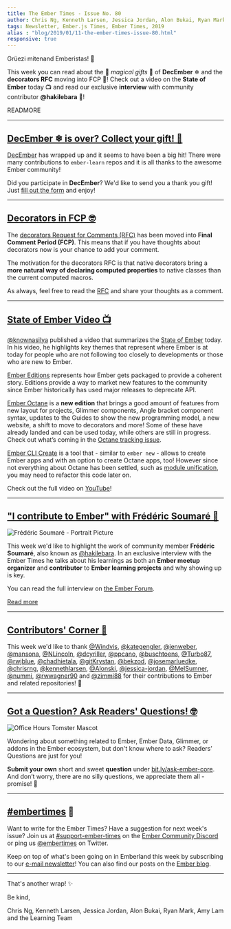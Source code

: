 ```yaml
---
title: The Ember Times - Issue No. 80
author: Chris Ng, Kenneth Larsen, Jessica Jordan, Alon Bukai, Ryan Mark, Amy Lam
tags: Newsletter, Ember.js Times, Ember Times, 2019
alias : "blog/2019/01/11-the-ember-times-issue-80.html"
responsive: true
---
```


Grüezi mitenand Emberistas! 🐹

This week you can read about the 🦄 *magical gifts* 🎁  of **DecEmber** ❄ and the **decorators RFC** moving into FCP 🎉! Check out a video on the **State of Ember** today 📺 and read our exclusive **interview** with community contributor **@hakilebara** 🧠!

READMORE

---

## [DecEmber ❄ is over? Collect your gift! 🎁](https://airtable.com/shrm9o5W89wsAa1Tq)
[DecEmber](https://www.emberjs.com/blog/2018/11/29/december-event.html) has wrapped up and it seems to have been a big hit! There were many contributions to `ember-learn` repos and it is all thanks to the awesome Ember community!

Did you participate in **DecEmber**? We'd like to send you a thank you gift! Just [fill out the form](https://airtable.com/shrm9o5W89wsAa1Tq) and enjoy!

---
## [Decorators in FCP 🤓](https://github.com/emberjs/rfcs/pull/408)
<!-- alex ignore period -->
The [decorators Request for Comments (RFC)](https://github.com/NullVoxPopuli/rfcs/blob/decorators/text/0000-decorators.md) has been moved into **Final Comment Period (FCP)**. This means that if you have thoughts about decorators now is your chance to add your comment.

The motivation for the decorators RFC is that native decorators bring a **more natural way of declaring computed properties** to native classes than the current computed macros.

As always, feel free to read the [RFC](https://github.com/NullVoxPopuli/rfcs/blob/decorators/text/0000-decorators.md) and share your thoughts as a comment.

---

## [State of Ember Video 📺](https://youtu.be/rPxOhSu-VOk)

[@knownasilya](https://github.com/knownasilya) published a video that summarizes the [State of Ember](https://youtu.be/rPxOhSu-VOk) today. In his video, he highlights key themes that represent where Ember is at today for people who are not following too closely to developments or those who are new to Ember.

[Ember Editions](https://github.com/emberjs/rfcs/blob/9c7fe3f4e947b5f79050214334a98673494c25d7/text/0000-editions.md) represents how Ember gets packaged to provide a coherent story. Editions provide a way to market new features to the community since Ember historically has used major releases to deprecate API.

[Ember Octane](https://github.com/emberjs/rfcs/blob/26c4d83fb66568e1087a05818fb39a307ebf8da8/text/0000-roadmap-2018.md#ember-octane) is a **new edition** that brings a good amount of features from new layout for projects, Glimmer components, Angle bracket component syntax, updates to the Guides to show the new programming model, a new website, a shift to move to decorators and more! Some of these have already landed and can be used today, while others are still in progress. Check out what’s coming in the [Octane tracking issue](https://github.com/emberjs/ember.js/issues/17234).

[Ember CLI Create](https://github.com/gossi/ember-cli-create) is a tool that - similar to `ember new` - allows to create Ember apps and with an option to create Octane apps, too! However since not everything about Octane has been settled, such as [module unification](https://github.com/emberjs/ember.js/issues/16373), you may need to refactor this code later on.

Check out the full video on [YouTube](https://youtu.be/rPxOhSu-VOk)!

---

## ["I contribute to Ember" with Frédéric Soumaré 🧠](https://discuss.emberjs.com/t/i-contribute-to-ember-with-frederic-soumare/15995)

<div class="float-right padded portrait-frame"><img alt="Frédéric Soumaré - Portrait Picture" title="Frédéric Soumaré" src="/images/blog/emberjstimes/hakilebara.png" /></div>

This week we'd like to highlight the work of community member **Frédéric Soumaré**, also known as [@hakilebara](https://github.com/hakilebara).
In an exclusive interview with the Ember Times he talks about his learnings as both an **Ember meetup organizer** and **contributor** to **Ember learning projects** and why showing up is key.

You can read the full interview on [the Ember Forum](https://discuss.emberjs.com/t/i-contribute-to-ember-with-frederic-soumare/15995).

<a class="ember-button ember-button--centered" href="https://discuss.emberjs.com/t/i-contribute-to-ember-with-frederic-soumare/15995">Read more</a>

---

## [Contributors' Corner 👏](https://guides.emberjs.com/release/contributing/repositories/)

<p>This week we'd like to thank <a href="https://github.com/Windvis" target="gh-user">@Windvis</a>, <a href="https://github.com/kategengler" target="gh-user">@kategengler</a>, <a href="https://github.com/jenweber" target="gh-user">@jenweber</a>, <a href="https://github.com/mansona" target="gh-user">@mansona</a>, <a href="https://github.com/NLincoln" target="gh-user">@NLincoln</a>, <a href="https://github.com/dcyriller" target="gh-user">@dcyriller</a>, <a href="https://github.com/ppcano" target="gh-user">@ppcano</a>, <a href="https://github.com/buschtoens" target="gh-user">@buschtoens</a>, <a href="https://github.com/Turbo87" target="gh-user">@Turbo87</a>, <a href="https://github.com/rwjblue" target="gh-user">@rwjblue</a>, <a href="https://github.com/chadhietala" target="gh-user">@chadhietala</a>, <a href="https://github.com/gitKrystan" target="gh-user">@gitKrystan</a>, <a href="https://github.com/bekzod" target="gh-user">@bekzod</a>, <a href="https://github.com/josemarluedke" target="gh-user">@josemarluedke</a>, <a href="https://github.com/chrisrng" target="gh-user">@chrisrng</a>, <a href="https://github.com/kennethlarsen" target="gh-user">@kennethlarsen</a>, <a href="https://github.com/Alonski" target="gh-user">@Alonski</a>, <a href="https://github.com/jessica-jordan" target="gh-user">@jessica-jordan</a>, <a href="https://github.com/MelSumner" target="gh-user">@MelSumner</a>, <a href="https://github.com/nummi" target="gh-user">@nummi</a>, <a href="https://github.com/rwwagner90" target="gh-user">@rwwagner90</a>
and <a href="https://github.com/zimmi88" target="gh-user">@zimmi88</a> for their contributions to Ember and related repositories! 💖</p>

---

## [Got a Question? Ask Readers' Questions! 🤓](https://docs.google.com/forms/d/e/1FAIpQLScqu7Lw_9cIkRtAiXKitgkAo4xX_pV1pdCfMJgIr6Py1V-9Og/viewform)

<div class="blog-row">
  <img class="float-right small transparent padded" alt="Office Hours Tomster Mascot" title="Readers' Questions" src="/images/tomsters/officehours.png" />

  <p>Wondering about something related to Ember, Ember Data, Glimmer, or addons in the Ember ecosystem, but don't know where to ask? Readers’ Questions are just for you!</p>

<p><strong>Submit your own</strong> short and sweet <strong>question</strong> under <a href="https://bit.ly/ask-ember-core" target="rq">bit.ly/ask-ember-core</a>. And don’t worry, there are no silly questions, we appreciate them all - promise! 🤞</p>

</div>

---

## [#embertimes](https://emberjs.com/blog/tags/newsletter.html) 📰

Want to write for the Ember Times? Have a suggestion for next week's issue? Join us at [#support-ember-times](https://discordapp.com/channels/480462759797063690/485450546887786506) on the [Ember Community Discord](https://discordapp.com/invite/zT3asNS) or ping us [@embertimes](https://twitter.com/embertimes) on Twitter.

Keep on top of what's been going on in Emberland this week by subscribing to our [e-mail newsletter](https://the-emberjs-times.ongoodbits.com/)! You can also find our posts on the [Ember blog](https://emberjs.com/blog/tags/newsletter.html).

---


That's another wrap! ✨

Be kind,

Chris Ng, Kenneth Larsen, Jessica Jordan, Alon Bukai, Ryan Mark, Amy Lam and the Learning Team
